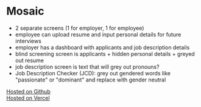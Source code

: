 # Mosaic

- 2 separate screens (1 for employer, 1 for employee)
- employee can upload resume and input personal details for future interviews
- employer has a dashboard with applicants and job description details 
- blind screening screen is applicants + hidden personal details + greyed out resume
- job description screen is text that will grey out pronouns?
- Job Description Checker (JCD): grey out gendered words like "passionate" or "dominant" and replace with gender neutral

[Hosted on Github](https://hfg-2022.github.io/Mosaic/) <br>
[Hosted on Vercel](https://mosiac-vercel.vercel.app/)
